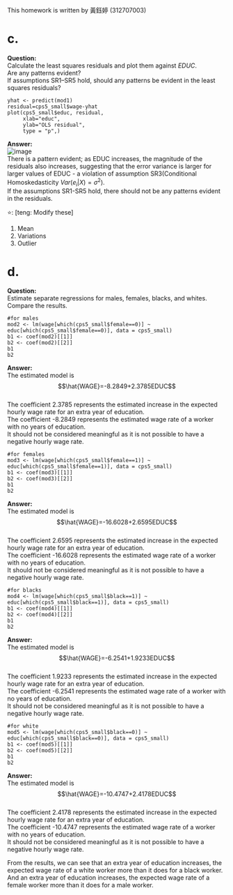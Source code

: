 This homework is written by  黃鈺婷 (312707003)
# c.  
**Question:**  
Calculate the least squares residuals and plot them against $EDUC$.  
Are any patterns evident?  
If assumptions SR1–SR5 hold, should any patterns be evident in the least squares residuals?
```{r}
yhat <- predict(mod1)
residual=cps5_small$wage-yhat 
plot(cps5_small$educ, residual, 
     xlab="educ", 
     ylab="OLS residual", 
     type = "p",)
```
  
  **Answer:**  
![image](https://github.com/HWTeng-Course/202402-Financial-Econometrics/assets/150406955/f65f4c9c-c8f8-4c91-88d4-f4b80d413c28)  
There is a pattern evident; as EDUC increases, the magnitude of the residuals also increases, suggesting that the error variance is larger for larger values of EDUC - a violation of assumption SR3(Conditional Homoskedasticity $Var(e_i|X)=\sigma^2$).  
If the assumptions SR1-SR5 hold, there should not be any patterns evident in the residuals.

⭐: [teng: Modify these]

1. Mean
2. Variations
3. Outlier
   




# d.  
**Question:**  
Estimate separate regressions for males, females, blacks, and whites.  
Compare the results.
```{r}
#for males
mod2 <- lm(wage[which(cps5_small$female==0)] ~ educ[which(cps5_small$female==0)], data = cps5_small)
b1 <- coef(mod2)[[1]]
b2 <- coef(mod2)[[2]]
b1
b2
```
**Answer:**   
The estimated model is $$\hat{WAGE}=-8.2849+2.3785EDUC$$  
The coefficient 2.3785 represents the estimated increase in the expected hourly wage rate for an extra year of education.  
The coefficient -8.2849 represents the estimated wage rate of a worker with no years of education.  
It should not be considered meaningful as it is not possible to have a negative hourly wage rate.

```{r}
#for females
mod3 <- lm(wage[which(cps5_small$female==1)] ~ educ[which(cps5_small$female==1)], data = cps5_small)
b1 <- coef(mod3)[[1]]
b2 <- coef(mod3)[[2]]
b1
b2
```
**Answer:**  
The estimated model is $$\hat{WAGE}=-16.6028+2.6595EDUC$$  
The coefficient 2.6595 represents the estimated increase in the expected hourly wage rate for an extra year of education.  
The coefficient -16.6028 represents the estimated wage rate of a worker with no years of education.  
It should not be considered meaningful as it is not possible to have a negative hourly wage rate.

```{r}
#for blacks
mod4 <- lm(wage[which(cps5_small$black==1)] ~ educ[which(cps5_small$black==1)], data = cps5_small)
b1 <- coef(mod4)[[1]]
b2 <- coef(mod4)[[2]]
b1
b2
```
**Answer:**   
The estimated model is $$\hat{WAGE}=-6.2541+1.9233EDUC$$  
The coefficient 1.9233 represents the estimated increase in the expected hourly wage rate for an extra year of education.  
The coefficient -6.2541 represents the estimated wage rate of a worker with no years of education.  
It should not be considered meaningful as it is not possible to have a negative hourly wage rate.

```{r}
#for white
mod5 <- lm(wage[which(cps5_small$black==0)] ~ educ[which(cps5_small$black==0)], data = cps5_small)
b1 <- coef(mod5)[[1]]
b2 <- coef(mod5)[[2]]
b1
b2
```
**Answer:**   
The estimated model is $$\hat{WAGE}=-10.4747+2.4178EDUC$$  
The coefficient 2.4178 represents the estimated increase in the expected hourly wage rate for an extra year of education.  
The coefficient -10.4747 represents the estimated wage rate of a worker with no years of education.  
It should not be considered meaningful as it is not possible to have a negative hourly wage rate.  
  
  From the results, we can see that an extra year of education increases, the expected wage rate of a white worker more than it  does for a black  worker.  
And an extra year of education increases, the expected wage rate of a female worker more than it does for a male worker.

